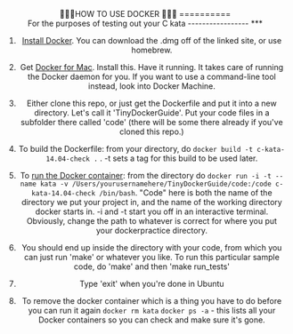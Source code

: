 <center>💖💖🐳HOW TO USE DOCKER 🐳💖💖
==========
<center>  For the purposes of testing out your C kata
-----------------
***

1. [Install Docker](https://docs.docker.com/engine/getstarted/step_one/#step-1-get-docker). You can download the .dmg off of the linked site, or use homebrew.

1. Get [Docker for Mac](https://docs.docker.com/docker-for-mac/). Install this. Have it running. It takes care of running the Docker daemon for you. If you want to use a command-line tool instead, look into Docker Machine.

2. Either clone this repo, or just get the Dockerfile and put it into a new directory. Let's call it 'TinyDockerGuide'. Put your code files in a subfolder there called 'code' (there will be some there already if you've cloned this repo.)

3. To build the Dockerfile: from your directory, do
`docker build -t c-kata-14.04-check .` . -t sets a tag for this build to be used later.

4. To [run the Docker container](https://docs.docker.com/engine/tutorials/dockerizing/): from the directory do
`docker run -i -t --name kata -v /Users/yourusernamehere/TinyDockerGuide/code:/code c-kata-14.04-check /bin/bash`. "Code" here is both the name of the directory we put your project in, and the name of the working directory docker starts in. -i and -t start you off in an interactive terminal. Obviously, change the path to whatever is correct for where you put your dockerpractice directory.

5. You should end up inside the directory
with your code, from which you can just run 'make' or whatever you like.  To run this particular sample code, do 'make' and then 'make run_tests'

5. Type 'exit' when you're done in Ubuntu

6. To remove the docker container which is a thing you have to do before you can run it again
  `docker rm kata`
  `docker ps -a` - this lists all your Docker containers so you can check and make sure it's gone.
